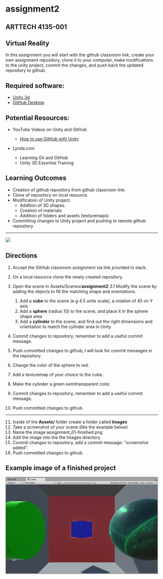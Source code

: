 # assignment2
## ARTTECH 4135-001
## Virtual Reality

In this assignment you will start with the github classroom link, create your own assignment repository, clone it to your computer, make modifications to the unity project, commit the changes, and push back the updated repository to github.

## Required software:

- [Unity 3d](https://unity3d.com/get-unity/download)
- [GitHub Desktop](https://desktop.github.com)

## Potential Resources:

- YouTube Videos on Unity and GitHub
	- [How to use GitHub with Unity](https://youtu.be/qpXxcvS-g3g)

- Lynda.com
	- Learning Git and GitHub
	- Unity 3D Essential Training

## Learning Outcomes
- Creation of github repository from github classroom link.
- Clone of repository on local resource.
- Modification of Unity project.
	- Addition of 3D shapes.
	- Creation of materials.
	- Addition of folders and assets (texturemaps)
- Committing changes to Unity project and pushing to remote github repository.
---
![](images/assignment2-pre)
## Directions
1. Accept the GitHub classroom assignment via link provided in slack.

2. On a local resource clone the newly created repository.
3. Open the scene in Assets/Scenes/**assignment2**
3.1 Modify the scene by adding the objects to fill the matching shape and orientations.
	1. Add a **cube** to the scene (e.g 4.5 units scale), a rotation of 45 on Y axis
	2. Add a **sphere** (radius 10) to the scene, and place it in the sphere shape area
	3. Add a **cylinder** to the scene, and find out the right dimensions and orientation to match the cylinder area in Unity
4. Commit changes to repository, remember to add a useful commit message.
5. Push committed changes to github, I will look for commit messages in the repository.
6. Change the color of the sphere to red.
7. Add a texturemap of your choice to the cube.
8. Make the cylinder a green semitransparent color.
9. Commit changes to repository, remember to add a useful commit message. 	
10. Push committed changes to github.

---
11. Inside of the **Assets/** folder create a folder called **Images**
12. Take a screenshot of your scene (like the example below)
12. Name the image assignment_01-finished.png
13. Add the image into the the Images directory
14. Commit changes to repository, add a commit message: "screenshot added". 	
15. Push committed changes to github.

## Example image of a finished project
![fit](assignment_01-finished.png)
